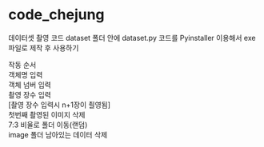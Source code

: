 # code_chejung
데이터셋 촬영 코드
dataset 폴더 안에 dataset.py 코드를 Pyinstaller 이용해서 exe 파일로 제작 후 사용하기

작동 순서\
객체명 입력\
객체 넘버 입력\
촬영 장수 입력\
[촬영 장수 입력시 n+1장이 쵤영됨]\
첫번째 촬영된 이미지 삭제\
7:3 비율로 폴더 이동(랜덤)\
image 폴더 남아있는 데이터 삭제
